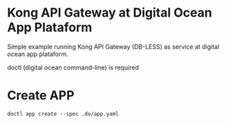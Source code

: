 # Kong API Gateway at Digital Ocean App Plataform

Simple example running Kong API Gateway (DB-LESS) as service at digital ocean app plataform. 

doctl (digital ocean command-line) is required

# Create APP 

    doctl app create --spec .do/app.yaml